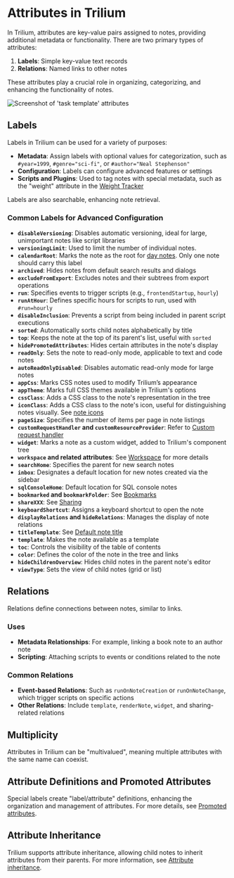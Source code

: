 # Attributes in Trilium

In Trilium, attributes are key-value pairs assigned to notes, providing additional metadata or functionality. There are two primary types of attributes:

1. **Labels**: Simple key-value text records
2. **Relations**: Named links to other notes

These attributes play a crucial role in organizing, categorizing, and enhancing the functionality of notes.

![Screenshot of 'task template' attributes](images/attributes.png)

## Labels

Labels in Trilium can be used for a variety of purposes:

- **Metadata**: Assign labels with optional values for categorization, such as `#year=1999`, `#genre="sci-fi"`, or `#author="Neal Stephenson"`
- **Configuration**: Labels can configure advanced features or settings
- **Scripts and Plugins**: Used to tag notes with special metadata, such as the "weight" attribute in the [Weight Tracker](weight-tracker.md)

Labels are also searchable, enhancing note retrieval.

### Common Labels for Advanced Configuration

- **`disableVersioning`**: Disables automatic versioning, ideal for large, unimportant notes like script libraries
- **`versioningLimit`**: Used to limit the number of individual notes.
- **`calendarRoot`**: Marks the note as the root for [day notes](day-notes.md). Only one note should carry this label
- **`archived`**: Hides notes from default search results and dialogs
- **`excludeFromExport`**: Excludes notes and their subtrees from export operations
- **`run`**: Specifies events to trigger scripts (e.g., `frontendStartup`, `hourly`)
- **`runAtHour`**: Defines specific hours for scripts to run, used with `#run=hourly`
- **`disableInclusion`**: Prevents a script from being included in parent script executions
- **`sorted`**: Automatically sorts child notes alphabetically by title
- **`top`**: Keeps the note at the top of its parent's list, useful with `sorted`
- **`hidePromotedAttributes`**: Hides certain attributes in the note's display
- **`readOnly`**: Sets the note to read-only mode, applicable to text and code notes
- **`autoReadOnlyDisabled`**: Disables automatic read-only mode for large notes
- **`appCss`**: Marks CSS notes used to modify Trilium’s appearance
- **`appTheme`**: Marks full CSS themes available in Trilium's options
- **`cssClass`**: Adds a CSS class to the note's representation in the tree
- **`iconClass`**: Adds a CSS class to the note's icon, useful for distinguishing notes visually. See [note icons](note-icons.md)
- **`pageSize`**: Specifies the number of items per page in note listings
- **`customRequestHandler` and `customResourceProvider`**: Refer to [Custom request handler](custom-request-handler.md)
- **`widget`**: Marks a note as a custom widget, added to Trilium's component tree
- **`workspace` and related attributes**: See [Workspace](workspace.md) for more details
- **`searchHome`**: Specifies the parent for new search notes
- **`inbox`**: Designates a default location for new notes created via the sidebar
- **`sqlConsoleHome`**: Default location for SQL console notes
- **`bookmarked` and `bookmarkFolder`**: See [Bookmarks](bookmarks.md)
- **`shareXXX`**: See [Sharing](sharing.md)
- **`keyboardShortcut`**: Assigns a keyboard shortcut to open the note
- **`displayRelations` and `hideRelations`**: Manages the display of note relations
- **`titleTemplate`**: See [Default note title](default-note-title.md)
- **`template`**: Makes the note available as a template
- **`toc`**: Controls the visibility of the table of contents
- **`color`**: Defines the color of the note in the tree and links
- **`hideChildrenOverview`**: Hides child notes in the parent note's editor
- **`viewType`**: Sets the view of child notes (grid or list)

## Relations

Relations define connections between notes, similar to links.

### Uses

- **Metadata Relationships**: For example, linking a book note to an author note
- **Scripting**: Attaching scripts to events or conditions related to the note

### Common Relations

- **Event-based Relations**: Such as `runOnNoteCreation` or `runOnNoteChange`, which trigger scripts on specific actions
- **Other Relations**: Include `template`, `renderNote`, `widget`, and sharing-related relations

## Multiplicity

Attributes in Trilium can be "multivalued", meaning multiple attributes with the same name can coexist.

## Attribute Definitions and Promoted Attributes

Special labels create "label/attribute" definitions, enhancing the organization and management of attributes. For more details, see [Promoted attributes](promoted-attributes.md).

## Attribute Inheritance

Trilium supports attribute inheritance, allowing child notes to inherit attributes from their parents. For more information, see [Attribute inheritance](attribute-inheritance.md).
